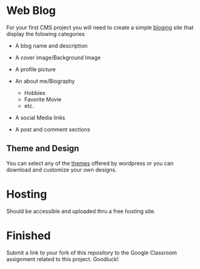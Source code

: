 # Web Blog

For your first CMS project you will need to create a simple [bloging](https://wordpress.org/support/article/introduction-to-blogging/) site that display the folowing categories

* A blog name and description 

* A cover image/Background Image

* A profile picture

* An about me/Biography

   * Hobbies
   * Favorite Movie
   * etc.
   
* A social Media links

* A post and comment sections


## Theme and Design

You can select any of the [themes](https://wordpress.org/themes/) offered by wordpress or you can download and customize your own designs.

# Hosting 

Should be accessible and uploaded thru a free hosting site.

# Finished

Submit a link to your fork of this repository to the Google Classroom assignment related to this project. Goodluck!



